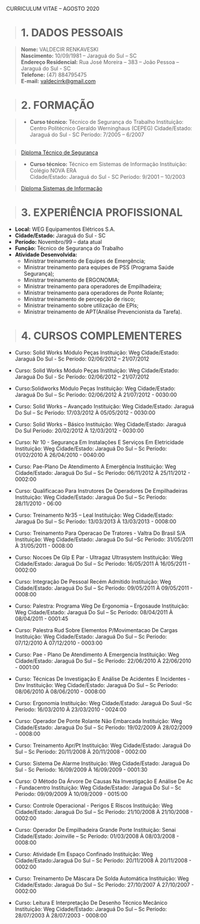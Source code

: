 CURRICULUM VITAE – AGOSTO 2020


># 1. DADOS PESSOAIS

> <b>Nome:</b> VALDECIR RENKAVESKI<br>
> <b>Nascimento:</b> 10/09/1981 – Jaraguá do Sul – SC<br>
> <b>Endereço Residencial:</b> Rua José Moreira – 383 – João Pessoa – Jaraguá do Sul - SC<br>
> <b>Telefone:</b> (47) 884795475<br>
> <b>E-mail:</b> valdecirrk@gmail.com
	

># 2. FORMAÇÃO 

>- <b>Curso técnico:</b> Técnico de Segurança do Trabalho
Instituição: Centro Politécnico Geraldo Werninghaus (CEPEG)
	Cidade/Estado: Jaraguá do Sul - SC
Período: 7/2005 – 6/2007<br><br>

>[Diploma Técnico de Segurança](https://github.com/valdecirr/Curriculum-vitae/blob/master/TecnicoSeg.pdf)

>- <b>Curso técnico:</b> Técnico em Sistemas de Informação
Instituição: Colégio NOVA ERA<br>Cidade/Estado: Jaraguá do Sul - SC
Período: 9/2001 – 10/2003<br>

>[Diploma Sistemas de Informação](https://github.com/valdecirr/Curriculum-vitae/blob/master/Curriculo.pdf)


	
># 3. EXPERIÊNCIA PROFISSIONAL 

- <b>Local:</b> WEG Equipamentos Elétricos S.A.
- <b>Cidade/Estado:</b> Jaraguá do Sul - SC
- <b>Período:</b> Novembro/99 – data atual
- <b>Função:</b> Técnico de Segurança do Trabalho
- <b>Atividade Desenvolvida:</b> 
    - Ministrar treinamento de Equipes de Emergência; 
    - Ministrar treinamento para equipes de PSS (Programa Saúde Segurança); 
    - Ministrar treinamento de ERGONOMIA; 
    - Ministrar treinamento para operadores de Empilhadeira; 
    - Ministrar treinamento para operadores de Ponte Rolante; 
    - Ministrar treinamento de percepção de risco; 
    - Ministrar treinamento sobre utilização de EPIs; 
    - Ministrar treinamento de APT(Análise Prevencionista da Tarefa).

># 4. CURSOS COMPLEMENTERES 
- Curso: Solid Works Módulo Peças
	Instituição: Weg
Cidade/Estado: Jaraguá Do Sul - Sc
Período: 02/06/2012 – 21/07/2012 

- Curso: Solid Works Módulo Peças
Instituição: Weg
Cidade/Estado: Jaraguá Do Sul - Sc
Período: 02/06/2012 – 21/07/2012 

- Curso:Solidworks Módulo Peças
Instituição: Weg
Cidade/Estado: Jaraguá Do Sul – Sc
Período: 02/06/2012 À 21/07/2012 - 0030:00

- Curso: Solid Works – Avançado
Instituição: Weg
Cidade/Estado: Jaraguá Do Sul – Sc
Período: 17/03/2012 À 05/05/2012 - 0030:00

- Curso: Solid Works – Básico
Instituição: Weg
Cidade/Estado: Jaraguá Do Sul
Período: 20/02/2012 À 12/03/2012 - 0030:00

- Curso: Nr 10 - Segurança Em Instalações E Serviços Em Eletricidade
Instituição: Weg
Cidade/Estado: Jaraguá Do Sul – Sc
Período: 01/02/2010 À 26/04/2010 - 0040:00

- Curso: Pae-Plano De Atendimento A Emergência
Instituição: Weg
Cidade/Estado: Jaraguá Do Sul – Sc
Período: 06/11/2012 À 25/11/2012 - 0002:00

- Curso: Qualificacao Para Instrutores De Operadores De Empilhadeiras
Instituição: Weg
Cidade/Estado: Jaraguá Do Sul – Sc
Período: 28/11/2010 - 06:00

- Curso: Treinamento Nr35 – Leal
Instituição: Weg
Cidade/Estado: Jaraguá Do Sul – Sc
Período: 13/03/2013 À 13/03/2013 - 0008:00

- Curso: Treinamento Para Operacao De Tratores - Valtra Do Brasil S/A
Instituição: Weg
Cidade/Estado: Jaraguá Do Sul –Sc
Período: 31/05/2011 À 31/05/2011 - 0008:00

- Curso: Nocoes De Glp E Par - Ultragaz Ultrasystem
Instituição: Weg
Cidade/Estado: Jaraguá Do Sul – Sc
Período: 16/05/2011 À 16/05/2011 - 0002:00

- Curso: Integração De Pessoal Recém Admitido
Instituição: Weg
Cidade/Estado: Jaraguá Do Sul – Sc
Período: 09/05/2011 À 09/05/2011 - 0008:00

- Curso: Palestra: Programa Weg De Ergonomia – Ergosaude
Instituição: Weg
Cidade/Estado: Jaraguá Do Sul – Sc
Período: 08/04/2011 À 08/04/2011 - 0001:45

- Curso: Palestra Rud Sobre Elementos P/Movimentacao De Cargas
Instituição: Weg
Cidade/Estado: Jaraguá Do Sul – Sc
Período: 07/12/2010 À 07/12/2010 - 0003:00

- Curso: Pae - Plano De Atendimento A Emergencia
Instituição: Weg
Cidade/Estado: Jaraguá Do Sul – Sc
Período: 22/06/2010 À 22/06/2010 - 0001:00

- Curso: Técnicas De Investigação E Análise De Acidentes E Incidentes - Dnv
Instituição: Weg
Cidade/Estado: Jaraguá Do Sul – Sc
Período: 08/06/2010 À 08/06/2010 - 0008:00

- Curso: Ergonomia
Instituição: Weg
Cidade/Estado: Jaraguá Do Suul –Sc
Período: 16/03/2010  À 23/03/2010  - 0024:00

- Curso: Operador De Ponte Rolante Não Embarcada
Instituição: Weg
Cidade/Estado: Jaraguá Do Sul – Sc
Período: 19/02/2009 À 28/02/2009 - 0008:00

- Curso: Treinamento Apr/Pt
Instituição: Weg
Cidade/Estado: Jaraguá Do Sul – Sc
Período: 20/11/2008 À 20/11/2008  - 0002:00

- Curso: Sistema De Alarme
Instituição: Weg
Cidade/Estado: Jaraguá Do Sul - Sc
Período: 16/09/2009 À 16/09/2009  - 0001:30

- Curso: O Método Da Árvore De Causas Na Investigação E Análise De Ac - Fundacentro
Instituição: Weg
Cidade/Estado: Jaraguá Do Sul – Sc
Período: 09/09/2009 À 10/09/2009 - 0015:00

- Curso: Controle Operacional - Perigos E Riscos
Instituição: Weg
Cidade/Estado: Jaraguá Do Sul – Sc
Período: 21/10/2008 À 21/10/2008 - 0002:00

- Curso: Operador De Empilhadeira Grande Porte
Instituição: Senai
Cidade/Estado: Joinville – Sc
Período: 01/03/2008 À 08/03/2008 - 0008:00

- Curso: Atividade Em Espaço Confinado
Instituição: Weg
Cidade/Estado:Jaraguá Do Sul – Sc
Período: 20/11/2008 À 20/11/2008 - 0002:00

- Curso: Treinamento De Máscara De Solda Automática
Instituição: Weg
Cidade/Estado: Jaraguá Do Sul – Sc
Período: 27/10/2007 Á 27/10/2007 - 0002:00

- Curso: Leitura E Interpretação De Desenho Técnico Mecânico
Instituição: Weg
Cidade/Estado: Jaraguá Do Sul – Sc
Período: 28/07/2003 À 28/07/2003 - 0008:00
